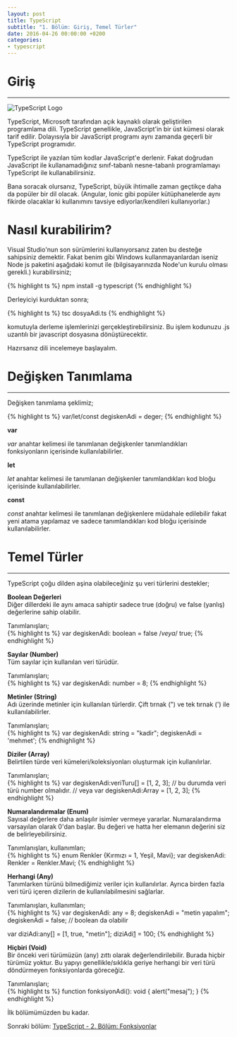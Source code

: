 ```yaml
---
layout: post
title: TypeScript 
subtitle: "1. Bölüm: Giriş, Temel Türler"
date: 2016-04-26 00:00:00 +0200
categories:
- typescript
---
```


# Giriş
---------

![TypeScript Logo](https://upload.wikimedia.org/wikipedia/commons/a/a6/TypeScript_Logo.png)

TypeScript, Microsoft tarafından açık kaynaklı olarak geliştirilen programlama dili.
TypeScript genellikle, JavaScript'in bir üst kümesi olarak tarif edilir.
Dolayısıyla bir JavaScript programı aynı zamanda geçerli bir TypeScript programıdır.  

TypeScript ile yazılan tüm kodlar JavaScript'e derlenir.
Fakat doğrudan JavaScript ile kullanamadığınız sınıf-tabanlı nesne-tabanlı programlamayı TypeScript ile kullanabilirsiniz.  

Bana soracak olursanız, TypeScript, büyük ihtimalle zaman geçtikçe daha da popüler bir dil olacak.
(Angular, Ionic gibi popüler kütüphanelerde aynı fikirde olacaklar ki kullanımını tavsiye ediyorlar/kendileri kullanıyorlar.)

# Nasıl kurabilirim?

Visual Studio'nun son sürümlerini kullanıyorsanız zaten bu desteğe sahipsiniz demektir.
Fakat benim gibi Windows kullanmayanlardan iseniz Node js paketini aşağıdaki komut ile (bilgisayarınızda Node'un kurulu olması gerekli.) kurabilirsiniz;  

{% highlight ts %}
npm install -g typescript
{% endhighlight %}

Derleyiciyi kurduktan sonra;   

{% highlight ts %}
tsc dosyaAdi.ts
{% endhighlight %}

komutuyla derleme işlemlerinizi gerçekleştirebilirsiniz.
Bu işlem kodunuzu .js uzantılı bir javascript dosyasına dönüştürecektir.   

Hazırsanız dili incelemeye başlayalım.

# Değişken Tanımlama
---------------------

Değişken tanımlama şeklimiz;  

{% highlight ts %}
var/let/const degiskenAdi = deger;
{% endhighlight %}

**var**

*var* anahtar kelimesi ile tanımlanan değişkenler tanımlandıkları fonksiyonların içerisinde kullanılabilirler.  

**let**

*let* anahtar kelimesi ile tanımlanan değişkenler tanımlandıkları kod bloğu içerisinde kullanılabilirler.  

**const**  

*const* anahtar kelimesi ile tanımlanan değişkenlere müdahale edilebilir fakat yeni atama yapılamaz ve sadece tanımlandıkları kod bloğu içerisinde kullanılabilirler.   

# Temel Türler
---------------

TypeScript çoğu dilden aşina olabileceğiniz şu veri türlerini destekler;  

**Boolean Değerleri**  
Diğer dillerdeki ile aynı amaca sahiptir sadece true (doğru) ve false (yanlış) değerlerine sahip olabilir.  

Tanımlanışları;  
{% highlight ts %}
var degiskenAdi: boolean = false /*veya*/ true;
{% endhighlight %}

**Sayılar (Number)**  
Tüm sayılar için kullanılan veri türüdür.

Tanımlanışları;  
{% highlight ts %}
var degiskenAdi: number = 8;
{% endhighlight %}

**Metinler (String)**  
Adı üzerinde metinler için kullanılan türlerdir. Çift tırnak (") ve tek tırnak (') ile kullanılabilirler.   

Tanımlanışları;  
{% highlight ts %}
var degiskenAdi: string = "kadir";
degiskenAdi = 'mehmet';
{% endhighlight %}

**Diziler (Array)**  
Belirtilen türde veri kümeleri/koleksiyonları oluşturmak için kullanılırlar.  

Tanımlanışları;  
{% highlight ts %}
var degiskenAdi:veriTuru[] = [1, 2, 3]; // bu durumda veri türü number olmalıdır.
// veya
var degiskenAdi:Array<veriTuru> = [1, 2, 3];
{% endhighlight %}

**Numaralandırmalar (Enum)**  
Sayısal değerlere daha anlaşılır isimler vermeye yararlar.
Numaralandırma varsayılan olarak 0'dan başlar. Bu değeri ve hatta her elemanın değerini siz de belirleyebilirsiniz.  

Tanımlanışları, kullanımları;  
{% highlight ts %}
enum Renkler {Kırmızı = 1, Yeşil, Mavi};
var degiskenAdi: Renkler = Renkler.Mavi;
{% endhighlight %}

**Herhangi (Any)**  
Tanımlarken türünü bilmediğimiz veriler için kullanılırlar.
Ayrıca birden fazla veri türü içeren dizilerin de kullanılabilmesini sağlarlar.  

Tanımlanışları, kullanımları;  
{% highlight ts %}
var degiskenAdi: any = 8;
degiskenAdi = "metin yapalım";
degiskenAdi = false; // boolean da olabilir

var diziAdi:any[] = [1, true, "metin"];
diziAdi[1] = 100;
{% endhighlight %}

**Hiçbiri (Void)**  
Bir önceki veri türümüzün (any) zıttı olarak değerlendirilebilir.
Burada hiçbir türümüz yoktur.
Bu yapıyı genellikle/sıklıkla geriye herhangi bir veri türü döndürmeyen fonksiyonlarda göreceğiz.     

Tanımlanışları;  
{% highlight ts %}
function fonksiyonAdi(): void {
    alert("mesaj");
}
{% endhighlight %}

İlk bölümümüzden bu kadar.

Sonraki bölüm: [TypeScript - 2. Bölüm: Fonksiyonlar][1]

[1]: /typescript/2016/04/27/typescript-ikinci-bolum-fonksiyonlar.html